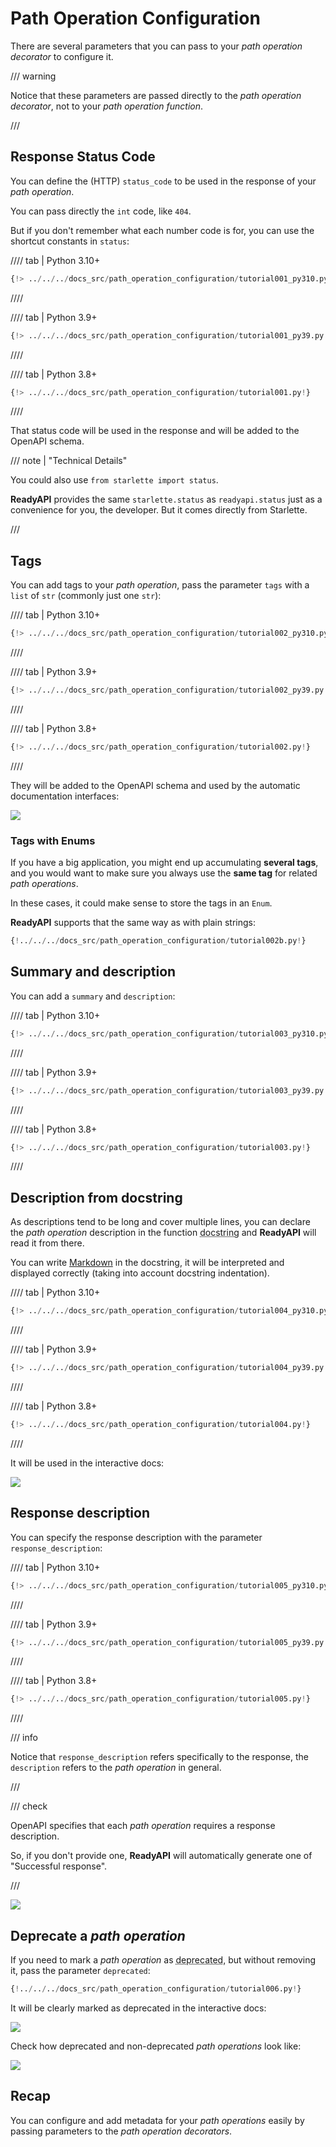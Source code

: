 # Path Operation Configuration

There are several parameters that you can pass to your *path operation decorator* to configure it.

/// warning

Notice that these parameters are passed directly to the *path operation decorator*, not to your *path operation function*.

///

## Response Status Code

You can define the (HTTP) `status_code` to be used in the response of your *path operation*.

You can pass directly the `int` code, like `404`.

But if you don't remember what each number code is for, you can use the shortcut constants in `status`:

//// tab | Python 3.10+

```Python hl_lines="1  15"
{!> ../../../docs_src/path_operation_configuration/tutorial001_py310.py!}
```

////

//// tab | Python 3.9+

```Python hl_lines="3  17"
{!> ../../../docs_src/path_operation_configuration/tutorial001_py39.py!}
```

////

//// tab | Python 3.8+

```Python hl_lines="3  17"
{!> ../../../docs_src/path_operation_configuration/tutorial001.py!}
```

////

That status code will be used in the response and will be added to the OpenAPI schema.

/// note | "Technical Details"

You could also use `from starlette import status`.

**ReadyAPI** provides the same `starlette.status` as `readyapi.status` just as a convenience for you, the developer. But it comes directly from Starlette.

///

## Tags

You can add tags to your *path operation*, pass the parameter `tags` with a `list` of `str` (commonly just one `str`):

//// tab | Python 3.10+

```Python hl_lines="15  20  25"
{!> ../../../docs_src/path_operation_configuration/tutorial002_py310.py!}
```

////

//// tab | Python 3.9+

```Python hl_lines="17  22  27"
{!> ../../../docs_src/path_operation_configuration/tutorial002_py39.py!}
```

////

//// tab | Python 3.8+

```Python hl_lines="17  22  27"
{!> ../../../docs_src/path_operation_configuration/tutorial002.py!}
```

////

They will be added to the OpenAPI schema and used by the automatic documentation interfaces:

<img src="/img/tutorial/path-operation-configuration/image01.png">

### Tags with Enums

If you have a big application, you might end up accumulating **several tags**, and you would want to make sure you always use the **same tag** for related *path operations*.

In these cases, it could make sense to store the tags in an `Enum`.

**ReadyAPI** supports that the same way as with plain strings:

```Python hl_lines="1  8-10  13  18"
{!../../../docs_src/path_operation_configuration/tutorial002b.py!}
```

## Summary and description

You can add a `summary` and `description`:

//// tab | Python 3.10+

```Python hl_lines="18-19"
{!> ../../../docs_src/path_operation_configuration/tutorial003_py310.py!}
```

////

//// tab | Python 3.9+

```Python hl_lines="20-21"
{!> ../../../docs_src/path_operation_configuration/tutorial003_py39.py!}
```

////

//// tab | Python 3.8+

```Python hl_lines="20-21"
{!> ../../../docs_src/path_operation_configuration/tutorial003.py!}
```

////

## Description from docstring

As descriptions tend to be long and cover multiple lines, you can declare the *path operation* description in the function <abbr title="a multi-line string as the first expression inside a function (not assigned to any variable) used for documentation">docstring</abbr> and **ReadyAPI** will read it from there.

You can write <a href="https://en.wikipedia.org/wiki/Markdown" class="external-link" target="_blank">Markdown</a> in the docstring, it will be interpreted and displayed correctly (taking into account docstring indentation).

//// tab | Python 3.10+

```Python hl_lines="17-25"
{!> ../../../docs_src/path_operation_configuration/tutorial004_py310.py!}
```

////

//// tab | Python 3.9+

```Python hl_lines="19-27"
{!> ../../../docs_src/path_operation_configuration/tutorial004_py39.py!}
```

////

//// tab | Python 3.8+

```Python hl_lines="19-27"
{!> ../../../docs_src/path_operation_configuration/tutorial004.py!}
```

////

It will be used in the interactive docs:

<img src="/img/tutorial/path-operation-configuration/image02.png">

## Response description

You can specify the response description with the parameter `response_description`:

//// tab | Python 3.10+

```Python hl_lines="19"
{!> ../../../docs_src/path_operation_configuration/tutorial005_py310.py!}
```

////

//// tab | Python 3.9+

```Python hl_lines="21"
{!> ../../../docs_src/path_operation_configuration/tutorial005_py39.py!}
```

////

//// tab | Python 3.8+

```Python hl_lines="21"
{!> ../../../docs_src/path_operation_configuration/tutorial005.py!}
```

////

/// info

Notice that `response_description` refers specifically to the response, the `description` refers to the *path operation* in general.

///

/// check

OpenAPI specifies that each *path operation* requires a response description.

So, if you don't provide one, **ReadyAPI** will automatically generate one of "Successful response".

///

<img src="/img/tutorial/path-operation-configuration/image03.png">

## Deprecate a *path operation*

If you need to mark a *path operation* as <abbr title="obsolete, recommended not to use it">deprecated</abbr>, but without removing it, pass the parameter `deprecated`:

```Python hl_lines="16"
{!../../../docs_src/path_operation_configuration/tutorial006.py!}
```

It will be clearly marked as deprecated in the interactive docs:

<img src="/img/tutorial/path-operation-configuration/image04.png">

Check how deprecated and non-deprecated *path operations* look like:

<img src="/img/tutorial/path-operation-configuration/image05.png">

## Recap

You can configure and add metadata for your *path operations* easily by passing parameters to the *path operation decorators*.
